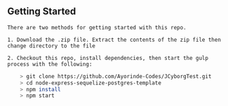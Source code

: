 
## Getting Started
    There are two methods for getting started with this repo. 

    1. Download the .zip file. Extract the contents of the zip file then change directory to the file

    2. Checkout this repo, install dependencies, then start the gulp process with the following:

```bash
    > git clone https://github.com/Ayorinde-Codes/JCyborgTest.git
    > cd node-express-sequelize-postgres-template
    > npm install
    > npm start
```

